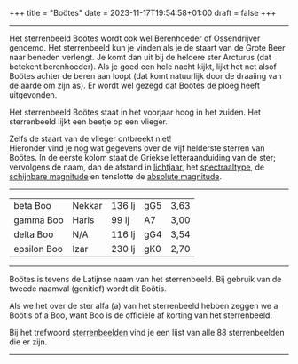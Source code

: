 +++
title = "Boötes"
date = 2023-11-17T19:54:58+01:00
draft = false
+++

---
Het sterrenbeeld Boötes wordt ook wel Berenhoeder of Ossendrijver
genoemd. Het sterrenbeeld kun je vinden als je de staart van de Grote
Beer naar beneden verlengt. Je komt dan uit bij de heldere ster Arcturus
(dat betekent berenhoeder). Als je goed een hele nacht kijkt, lijkt het
net alsof Boötes achter de beren aan loopt (dat komt natuurlijk door de
draaiing van de aarde om zijn as). Er wordt wel gezegd dat Boötes de
ploeg heeft uitgevonden.

Het sterrenbeeld Boötes staat in het voorjaar hoog in het zuiden. Het
sterrenbeeld lijkt een beetje op een vlieger.

Zelfs de staart van de vlieger ontbreekt niet!\
Hieronder vind je nog wat gegevens over de vijf helderste sterren van
Boötes. In de eerste kolom staat de Griekse letteraanduiding van de
ster; vervolgens de naam, dan de afstand in
[lichtjaar](/encyclopedie/lichtjaar), het
[spectraaltype](/encyclopedie/spectraa), de [schijnbare magnitude](/encyclopedie/magnitude) en tenslotte de [absolute magnitude](/encyclopedie/absolute).

---
|   |   |   |   |   |
|---|---|---|---|---|
|beta Boo |Nekkar |136 lj |gG5 |3,63 |0,5|
|gamma Boo |Haris |99 lj |A7 |3,00 |0,6|
|delta Boo |N/A    |116 lj |gG4 |3,54 |0,8|
|epsilon Boo |Izar |230 lj |gK0 |2,70 |-1,6|

---

Boötes is tevens de Latijnse naam van het sterrenbeeld. Bij gebruik van
de tweede naamval (genitief) wordt dit Boötis.

Als we het over de ster alfa (a) van het sterrenbeeld hebben zeggen we a
Boötis of a Boo, want Boo is de officiële af korting van het
sterrenbeeld.

Bij het trefwoord [sterrenbeelden](/encyclopedie/sterrenb) vind je een
lijst van alle 88 sterrenbeelden die er zijn.

---
